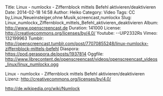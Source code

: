 Title: Linux - numlockx - Ziffernblock mittels Befehl aktivieren/deaktivieren
Date: 2014-02-18 14:58
Author: Heiko
Category: Video
Tags: CC by,Linux,Neueinsteiger,ohne Musik,screencast,numlockx
Slug: Linux_numlockx_Ziffernblock_mittels_Befehl_aktivieren_deaktivieren
Album: http://www.openscreencast.de
Duration: 141000
License: http://creativecommons.org/licenses/by/4.0/
Youtube: --UlP2332Rs
Vimeo: 132199963
Tumblr: http://openscreencast.tumblr.com/post/77070855248/linux-numlockx-ziffernblock-mittels-befehl
Diaspora: https://pod.geraspora.de/posts/1937814
Oggfile: http://www.librecontent.de/openscreencast/videos/openscreencast_videos_linux/linux_numlockx.ogg

Linux - numlockx - Ziffernblock mittels Befehl aktivieren/deaktivieren  
Lizenz: <http://creativecommons.org/licenses/by/4.0/>  
  
<http://de.wikipedia.org/wiki/Numlock>

